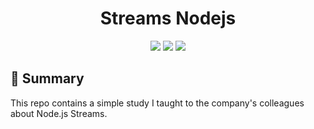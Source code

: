 <div align="center">

# Streams Nodejs

![](https://img.shields.io/badge/Autor-Welington%20Larsen-brightgreen)
![](https://img.shields.io/badge/Language-Javascript-brightgreen)
![](https://img.shields.io/badge/Environment-Nodejs-brightgreen)

</div> 

## :page_with_curl: Summary
This repo contains a simple study I taught to the company's colleagues about Node.js Streams.
